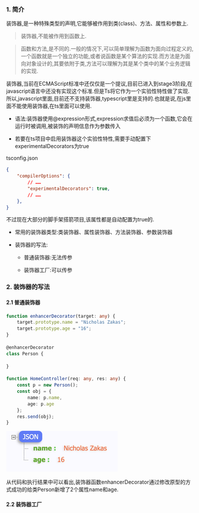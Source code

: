 ### 1. 简介

装饰器,是一种特殊类型的声明,它能够被作用到类(class)、方法、属性和参数上.

> 装饰器,不能被作用到函数上.

> 函数和方法,是不同的.一般的情况下,可以简单理解为函数为面向过程定义的,一个函数就是一个独立的功能,或者说函数是某个算法的实现.而方法是为面向对象设计的,其要依附于类,方法可以理解为其是某个类中的某个业务逻辑的实现.

装饰器,当前在ECMAScript标准中还仅仅是一个提议,目前已进入到stage3阶段,在javascript语言中还没有实现这个标准.但是Ts将它作为一个实验性特性做了实现.所以,javascript里面,目前还不支持装饰器,typescript里是支持的.也就是说,在js里面不能使用装饰器,在ts里面可以使用.

- 语法:装饰器使用@expression形式,expression求值后必须为一个函数,它会在运行时被调用,被装饰的声明信息作为参数传入

- 若要在ts项目中启用装饰器这个实验性特性,需要手动配置下experimentalDecorators为true

tsconfig.json

```json
{
    "compilerOptions": {
        // ……
        "experimentalDecorators": true,
        // ……
    },
}
```

不过现在大部分的脚手架搭箭项目,该属性都是自动配置为true的.

- 常用的装饰器类型:类装饰器、属性装饰器、方法装饰器、参数装饰器

- 装饰器的写法:

    * 普通装饰器:无法传参

    * 装饰器工厂:可以传参

### 2. 装饰器的写法

#### 2.1 普通装饰器

```ts
function enhancerDecorator(target: any) {
    target.prototype.name = "Nicholas Zakas";
    target.prototype.age = "16";
}

@enhancerDecorator
class Person {
    
}

function HomeController(req: any, res: any) {
    const p = new Person();
    const obj = {
        name: p.name,
        age: p.age
    };
    res.send(obj);
}
```

<img src="./images/i66.png" width="300" />

从代码和执行结果中可以看出,装饰器函数enhancerDecorator通过修改原型的方式成功的给类Person新增了2个属性name和age.

#### 2.2 装饰器工厂